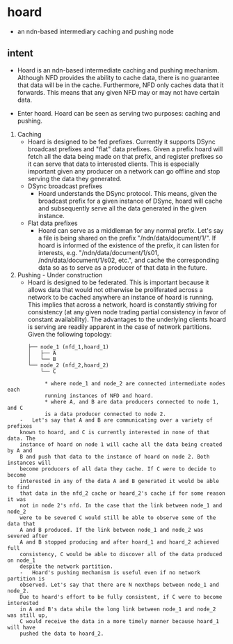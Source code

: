 # hoard
-	an ndn-based intermediary caching and pushing node

## intent
-	Hoard is an ndn-based intermediate caching and pushing mechanism. Although
NFD provides the ability to cache data, there is no guarantee that data will 
be in the cache.  Furthermore, NFD only caches data that it forwards. This 
means that any given NFD may or may not have certain data.

-	Enter hoard. Hoard can be seen as serving two purposes: caching and pushing.
1. Caching
	-	Hoard is designed to be fed prefixes. Currently it supports DSync
	broadcast prefixes and "flat" data prefixes. Given a prefix hoard will 
	fetch all the data being made on that prefix, and register prefixes so it
	can serve that data to interested clients. This is especially important
	given any producer on a network can go offline and stop serving the data
	they generated.
	-	DSync broadcast prefixes
		-	Hoard understands the DSync protocol. This means, given the 
		broadcast prefix for a given instance of DSync, hoard will cache and 
		subsequently serve all the data generated in the given instance.
	-	Flat data prefixes
		-	Hoard can serve as a middleman for any normal prefix. Let's say 
		a file is being shared on the prefix "/ndn/data/document/1/". If hoard
		is informed of the existence of the prefix, it can listen for interests,
		e.g. "/ndn/data/document/1/s01, /ndn/data/document/1/s02, etc.", and 
		cache the corresponding data so as to serve as a producer of that data 
		in the future.
2. Pushing - Under construction
	-	Hoard is designed to be federated. This is important because it allows
	data that would not otherwise be proliferated across a network to be cached
	anywhere an instance of hoard is running. This implies that across a
	network, hoard is constantly striving for consistency (at any given node
	trading partial consistency in favor of constant availability). The 
	advantages to the underlying clients hoard is serving are readily apparent
	in the case of network partitions. Given the following topology:
		```
		├── node_1 (nfd_1,hoard_1)
		│   ├── A
		│   └── B
		└── node_2 (nfd_2,hoard_2)
			└── C
```
			* where node_1 and node_2 are connected intermediate nodes each 
			running instances of NFD and hoard.
			* where A, and B are data producers connected to node 1, and C 
			is a data producer connected to node 2.
	-	Let's say that A and B are communicating over a variety of prefixes
	known to hoard, and C is currently interested in none of that data. The
	instance of hoard on node 1 will cache all the data being created by A and 
	B and push that data to the instance of hoard on node 2. Both instances will
	become producers of all data they cache. If C were to decide to become 
	interested in any of the data A and B generated it would be able to find
	that data in the nfd_2 cache or hoard_2's cache if for some reason it was 
	not in node 2's nfd. In the case that the link between node_1 and node_2
	were to be severed C would still be able to observe some of the data that
	A and B produced. If the link between node_1 and node_2 was severed after
	A and B stopped producing and after hoard_1 and hoard_2 achieved full
	consistency, C would be able to discover all of the data produced on node_1
	despite the network partition.
	-	Hoard's pushing mechanism is useful even if no network partition is
	observed. Let's say that there are N nexthops between node_1 and node_2.
	Due to hoard's effort to be fully consistent, if C were to become interested
	in A and B's data while the long link between node_1 and node_2 was still up,
	C would receive the data in a more timely manner because hoard_1 will have 
	pushed the data to hoard_2.

